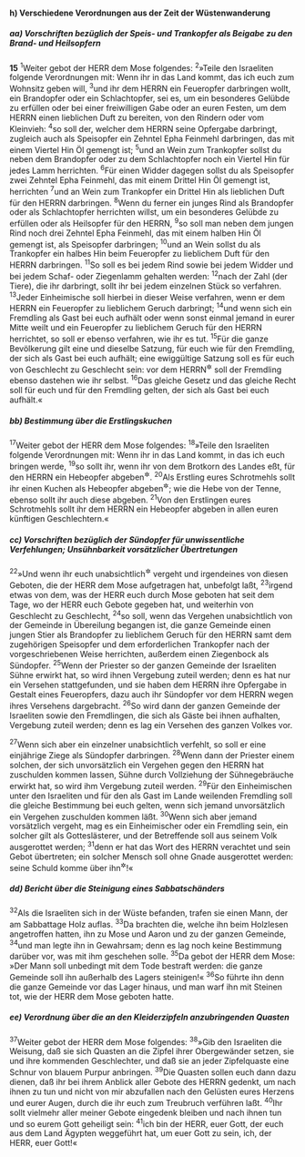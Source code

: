 #### h) Verschiedene Verordnungen aus der Zeit der Wüstenwanderung

##### aa) Vorschriften bezüglich der Speis- und Trankopfer als Beigabe zu den Brand- und Heilsopfern

__15__
<sup>1</sup>Weiter gebot der HERR dem Mose folgendes:
<sup>2</sup>»Teile den Israeliten folgende Verordnungen mit: Wenn ihr in das Land kommt, das ich euch zum Wohnsitz geben will,
<sup>3</sup>und ihr dem HERRN ein Feueropfer darbringen wollt, ein Brandopfer oder ein Schlachtopfer, sei es, um ein besonderes Gelübde zu erfüllen oder bei einer freiwilligen Gabe oder an euren Festen, um dem HERRN einen lieblichen Duft zu bereiten, von den Rindern oder vom Kleinvieh:
<sup>4</sup>so soll der, welcher dem HERRN seine Opfergabe darbringt, zugleich auch als Speisopfer ein Zehntel Epha Feinmehl darbringen, das mit einem Viertel Hin Öl gemengt ist;
<sup>5</sup>und an Wein zum Trankopfer sollst du neben dem Brandopfer oder zu dem Schlachtopfer noch ein Viertel Hin für jedes Lamm herrichten.
<sup>6</sup>Für einen Widder dagegen sollst du als Speisopfer zwei Zehntel Epha Feinmehl, das mit einem Drittel Hin Öl gemengt ist, herrichten
<sup>7</sup>und an Wein zum Trankopfer ein Drittel Hin als lieblichen Duft für den HERRN darbringen.
<sup>8</sup>Wenn du ferner ein junges Rind als Brandopfer oder als Schlachtopfer herrichten willst, um ein besonderes Gelübde zu erfüllen oder als Heilsopfer für den HERRN,
<sup>9</sup>so soll man neben dem jungen Rind noch drei Zehntel Epha Feinmehl, das mit einem halben Hin Öl gemengt ist, als Speisopfer darbringen;
<sup>10</sup>und an Wein sollst du als Trankopfer ein halbes Hin beim Feueropfer zu lieblichem Duft für den HERRN darbringen.
<sup>11</sup>So soll es bei jedem Rind sowie bei jedem Widder und bei jedem Schaf- oder Ziegenlamm gehalten werden:
<sup>12</sup>nach der Zahl (der Tiere), die ihr darbringt, sollt ihr bei jedem einzelnen Stück so verfahren.
<sup>13</sup>Jeder Einheimische soll hierbei in dieser Weise verfahren, wenn er dem HERRN ein Feueropfer zu lieblichem Geruch darbringt;
<sup>14</sup>und wenn sich ein Fremdling als Gast bei euch aufhält oder wenn sonst einmal jemand in eurer Mitte weilt und ein Feueropfer zu lieblichem Geruch für den HERRN herrichtet, so soll er ebenso verfahren, wie ihr es tut.
<sup>15</sup>Für die ganze Bevölkerung gilt eine und dieselbe Satzung, für euch wie für den Fremdling, der sich als Gast bei euch aufhält; eine ewiggültige Satzung soll es für euch von Geschlecht zu Geschlecht sein: vor dem HERRN<sup title="d.h. beim Opfer">&#x2732;</sup> soll der Fremdling ebenso dastehen wie ihr selbst.
<sup>16</sup>Das gleiche Gesetz und das gleiche Recht soll für euch und für den Fremdling gelten, der sich als Gast bei euch aufhält.«

##### bb) Bestimmung über die Erstlingskuchen

<sup>17</sup>Weiter gebot der HERR dem Mose folgendes:
<sup>18</sup>»Teile den Israeliten folgende Verordnungen mit: Wenn ihr in das Land kommt, in das ich euch bringen werde,
<sup>19</sup>so sollt ihr, wenn ihr von dem Brotkorn des Landes eßt, für den HERRN ein Hebeopfer abgeben<sup title="oder: erheben">&#x2732;</sup>.
<sup>20</sup>Als Erstling eures Schrotmehls sollt ihr einen Kuchen als Hebeopfer abgeben<sup title="oder: erheben">&#x2732;</sup>; wie die Hebe von der Tenne, ebenso sollt ihr auch diese abgeben.
<sup>21</sup>Von den Erstlingen eures Schrotmehls sollt ihr dem HERRN ein Hebeopfer abgeben in allen euren künftigen Geschlechtern.«

##### cc) Vorschriften bezüglich der Sündopfer für unwissentliche Verfehlungen; Unsühnbarkeit vorsätzlicher Übertretungen

<sup>22</sup>»Und wenn ihr euch unabsichtlich<sup title="oder: aus Versehen">&#x2732;</sup> vergeht und irgendeines von diesen Geboten, die der HERR dem Mose aufgetragen hat, unbefolgt laßt,
<sup>23</sup>irgend etwas von dem, was der HERR euch durch Mose geboten hat seit dem Tage, wo der HERR euch Gebote gegeben hat, und weiterhin von Geschlecht zu Geschlecht,
<sup>24</sup>so soll, wenn das Vergehen unabsichtlich von der Gemeinde in Übereilung begangen ist, die ganze Gemeinde einen jungen Stier als Brandopfer zu lieblichem Geruch für den HERRN samt dem zugehörigen Speisopfer und dem erforderlichen Trankopfer nach der vorgeschriebenen Weise herrichten, außerdem einen Ziegenbock als Sündopfer.
<sup>25</sup>Wenn der Priester so der ganzen Gemeinde der Israeliten Sühne erwirkt hat, so wird ihnen Vergebung zuteil werden; denn es hat nur ein Versehen stattgefunden, und sie haben dem HERRN ihre Opfergabe in Gestalt eines Feueropfers, dazu auch ihr Sündopfer vor dem HERRN wegen ihres Versehens dargebracht.
<sup>26</sup>So wird dann der ganzen Gemeinde der Israeliten sowie den Fremdlingen, die sich als Gäste bei ihnen aufhalten, Vergebung zuteil werden; denn es lag ein Versehen des ganzen Volkes vor.

<sup>27</sup>Wenn sich aber ein einzelner unabsichtlich verfehlt, so soll er eine einjährige Ziege als Sündopfer darbringen.
<sup>28</sup>Wenn dann der Priester einem solchen, der sich unvorsätzlich ein Vergehen gegen den HERRN hat zuschulden kommen lassen, Sühne durch Vollziehung der Sühnegebräuche erwirkt hat, so wird ihm Vergebung zuteil werden.
<sup>29</sup>Für den Einheimischen unter den Israeliten und für den als Gast im Lande weilenden Fremdling soll die gleiche Bestimmung bei euch gelten, wenn sich jemand unvorsätzlich ein Vergehen zuschulden kommen läßt.
<sup>30</sup>Wenn sich aber jemand vorsätzlich vergeht, mag es ein Einheimischer oder ein Fremdling sein, ein solcher gilt als Gotteslästerer, und der Betreffende soll aus seinem Volk ausgerottet werden;
<sup>31</sup>denn er hat das Wort des HERRN verachtet und sein Gebot übertreten; ein solcher Mensch soll ohne Gnade ausgerottet werden: seine Schuld komme über ihn<sup title="oder: lastet auf ihm">&#x2732;</sup>!«

##### dd) Bericht über die Steinigung eines Sabbatschänders

<sup>32</sup>Als die Israeliten sich in der Wüste befanden, trafen sie einen Mann, der am Sabbattage Holz auflas.
<sup>33</sup>Da brachten die, welche ihn beim Holzlesen angetroffen hatten, ihn zu Mose und Aaron und zu der ganzen Gemeinde,
<sup>34</sup>und man legte ihn in Gewahrsam; denn es lag noch keine Bestimmung darüber vor, was mit ihm geschehen solle.
<sup>35</sup>Da gebot der HERR dem Mose: »Der Mann soll unbedingt mit dem Tode bestraft werden: die ganze Gemeinde soll ihn außerhalb des Lagers steinigen!«
<sup>36</sup>So führte ihn denn die ganze Gemeinde vor das Lager hinaus, und man warf ihn mit Steinen tot, wie der HERR dem Mose geboten hatte.

##### ee) Verordnung über die an den Kleiderzipfeln anzubringenden Quasten

<sup>37</sup>Weiter gebot der HERR dem Mose folgendes:
<sup>38</sup>»Gib den Israeliten die Weisung, daß sie sich Quasten an die Zipfel ihrer Obergewänder setzen, sie und ihre kommenden Geschlechter, und daß sie an jeder Zipfelquaste eine Schnur von blauem Purpur anbringen.
<sup>39</sup>Die Quasten sollen euch dann dazu dienen, daß ihr bei ihrem Anblick aller Gebote des HERRN gedenkt, um nach ihnen zu tun und nicht von mir abzufallen nach den Gelüsten eures Herzens und eurer Augen, durch die ihr euch zum Treubruch verführen laßt.
<sup>40</sup>Ihr sollt vielmehr aller meiner Gebote eingedenk bleiben und nach ihnen tun und so eurem Gott geheiligt sein:
<sup>41</sup>ich bin der HERR, euer Gott, der euch aus dem Land Ägypten weggeführt hat, um euer Gott zu sein, ich, der HERR, euer Gott!«